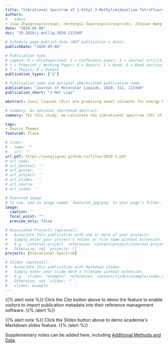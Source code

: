 ```yaml
---
title: "Vibrational Spectrum of 1-Ethyl-3-Methylimidazolium Tetrafluoroborate on Graphene Surface"
authors:
# - admin
- Jiao Zhang<sup>1</sup>, <b>Yongii Guan<sup>1</sup></b>, Jinyuan Wang, Fulong Yang, Huanwang Jing, Xiaoping Zhang, Youquan Deng.
date: "2020-05-08"
doi: "10.1016/j.molliq.2020.113340"

# Schedule page publish date (NOT publication's date).
publishDate: "2020-05-08"

# Publication type.
# Legend: 0 = Uncategorized; 1 = Conference paper; 2 = Journal article;
# 3 = Preprint / Working Paper; 4 = Report; 5 = Book; 6 = Book section;
# 7 = Thesis; 8 = Patent
publication_types: ["2"]

# Publication name and optional abbreviated publication name.
publication: "Journal of Molecular Liquids, 2020, 311, 113340"
publication_short: "J Mol Liqs"

abstract: Ionic liquids (ILs) are promising novel solvents for energy harvesting and understanding the graphene/ILs interface structural characteristics is required. In this study, we calculate the vibrational spectrum (VS) of 1-ethyl-3-methylimidazolium tetrafluoroborate ([Emim][BF<sub>4</sub>]) pair on graphene surface in the range from 10 to 3500 cm<sup>-1</sup> and systemically investigate the influence of the graphene on the VS of [Emim][BF<sub>4</sub>] using density functional theory. The results show 24 vibrational bands (VBs) with obvious shifting. The VBs at 3170.26 and 3033.51 cm<sup>-1</sup> show a redshift of 59.46 and 14.95 cm<sup>-1</sup> respectively which was mainly caused by the enhanced hydrogen bond strength of C<sub>2</sub>H···F and F atoms with the CH on the ethyl chain. The VBs at 101.49 and 1417.43 cm<sup>-1</sup> show a blueshift of 62.43 and 23.86 cm<sup>-1</sup> due to the enhancement of induction effect of [Emim][BF<sub>4</sub>] on graphene surface (from −44.68 to −45.42 kJ mol<sup>-1</sup>). The VB at 86.91 cm<sup>-1</sup> shows a redshift of 59.43 cm<sup>-1</sup> which can be ascribed to the reduction of the whole interaction energy between the cation and anion of [Emim][BF<sub>4</sub>] on graphene surface (from −367.06 to −356.06 kJ·mol<sup>-1</sup>). Overall, these shifts of the VS are mainly attributed to the attraction between graphene and anion [BF<sub>4</sub>]<sup>-</sup>, which is dominated by the induction and dispersion interaction accounting for 63.43% and 34.37% of the attraction interaction respectively. Due to this attraction, the anion [BF<sub>4</sub>]<sup>-</sup> move closer to the surface of graphene.

# Summary. An optional shortened abstract.
summary: TIn this study, we calculate the vibrational spectrum (VS) of 1-ethyl-3-methylimidazolium tetrafluoroborate ([Emim][BF<sub>4</sub>]) pair on graphene surface in the range from 10 to 3500 cm<sup>-1</sup> and systemically investigate the influence of the graphene on the VS of [Emim][BF<sub>4</sub>] using density functional theory. (**Times cited = 0**)

tags:
- Source Themes
featured: flase

# links:
# - name: ""
#   url: ""
url_pdf: https://yongjiguan.github.io/files/2020-3.pdf
# url_code: ''
# url_dataset: ''
# url_poster: ''
# url_project: ''
# url_slides: ''
# url_source: ''
# url_video: ''

# Featured image
# To use, add an image named `featured.jpg/png` to your page's folder. 
image:
  caption: ''
  focal_point: ""
  preview_only: false

# Associated Projects (optional).
#   Associate this publication with one or more of your projects.
#   Simply enter your project's folder or file name without extension.
#   E.g. `internal-project` references `content/project/internal-project/index.md`.
#   Otherwise, set `projects: []`.
projects: [Vibrational-Spectrum]

# Slides (optional).
#   Associate this publication with Markdown slides.
#   Simply enter your slide deck's filename without extension.
#   E.g. `slides: "example"` references `content/slides/example/index.md`.
#   Otherwise, set `slides: ""`.
#   slides: example
---
```


{{% alert note %}}
Click the *Cite* button above to demo the feature to enable visitors to import publication metadata into their reference management software.
{{% /alert %}}

{{% alert note %}}
Click the *Slides* button above to demo academia's Markdown slides feature.
{{% /alert %}}

Supplementary notes can be added here, including [Additional Methods and Data](https://www.sciencedirect.com/science/article/abs/pii/S0167732220301069?via%3Dihub).
